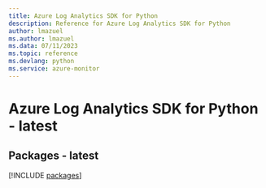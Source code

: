 ```yaml
---
title: Azure Log Analytics SDK for Python
description: Reference for Azure Log Analytics SDK for Python
author: lmazuel
ms.author: lmazuel
ms.data: 07/11/2023
ms.topic: reference
ms.devlang: python
ms.service: azure-monitor
---
```

# Azure Log Analytics SDK for Python - latest
## Packages - latest
[!INCLUDE [packages](log-analytics-index.md)]